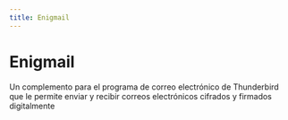 ```yaml
---
title: Enigmail
---
```

# Enigmail

Un complemento para el programa de correo electrónico de Thunderbird que le permite enviar y recibir correos electrónicos cifrados y firmados digitalmente
